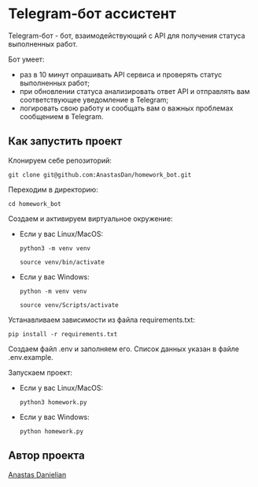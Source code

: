 # Telegram-бот ассистент

Telegram-бот - бот, взаимодействующий с API для получения статуса выполненных работ.

Бот умеет:

* раз в 10 минут опрашивать API сервиса и проверять статус выполненных работ;
* при обновлении статуса анализировать ответ API и отправлять вам соответствующее уведомление в Telegram;
* логировать свою работу и сообщать вам о важных проблемах сообщением в Telegram.

## Как запустить проект

Клонируем себе репозиторий:

```
git clone git@github.com:AnastasDan/homework_bot.git
```

Переходим в директорию:

```
cd homework_bot
```

Cоздаем и активируем виртуальное окружение:

* Если у вас Linux/MacOS:

    ```
    python3 -m venv venv
    ```

    ```
    source venv/bin/activate
    ```

* Если у вас Windows:

    ```
    python -m venv venv
    ```

    ```
    source venv/Scripts/activate
    ```

Устанавливаем зависимости из файла requirements.txt:

```
pip install -r requirements.txt
```

Создаем файл .env и заполняем его. Список данных указан в файле .env.example.

Запускаем проект:

* Если у вас Linux/MacOS:

    ```
    python3 homework.py
    ```

* Если у вас Windows:

    ```
    python homework.py
    ```

## Автор проекта

[Anastas Danielian](https://github.com/AnastasDan)